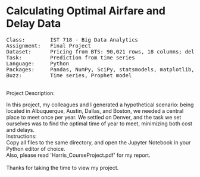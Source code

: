 # Calculating Optimal Airfare and Delay Data
<pre>
Class:        IST 718 - Big Data Analytics
Assignment:   Final Project
Dataset:      Pricing from BTS: 90,021 rows, 18 columns; delay data from FAA: 77,240 rows, 12 columns
Task:         Prediction from time series
Language:     Python
Packages:     Pandas, NumPy, SciPy, statsmodels, matplotlib, Seaborn, Prophet
Buzz:         Time series, Prophet model
</pre>
\
Project Description:

In this project, my colleagues and I generated a hypothetical scenario: being located in Albuquerque, Austin, Dallas, and Boston, we needed a central place to meet once per year.  We settled on Denver, and the task we set ourselves was to find the optimal time of year to meet, minimizing both cost and delays.
\
Instructions:\
Copy all files to the same directory, and open the Jupyter Notebook in your Python editor of choice.
\
Also, please read 'Harris_CourseProject.pdf' for my report.\
\
Thanks for taking the time to view my project.
